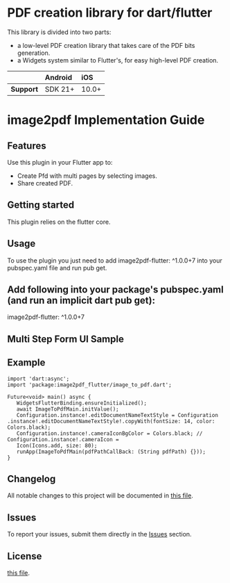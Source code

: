# PDF creation library for dart/flutter

This library is divided into two parts:

- a low-level PDF creation library that takes care of the PDF bits generation.
- a Widgets system similar to Flutter's, for easy high-level PDF creation.

|               | Android   | iOS    |
| :-------------| :---------| :------|
| **Support**   | SDK 21+   | 10.0+  |

# image2pdf Implementation Guide

## Features

Use this plugin in your Flutter app to:

* Create Pfd with multi pages by selecting images.
* Share created PDF.

## Getting started

This plugin relies on the flutter core.

## Usage

To use the plugin you just need to add image2pdf-flutter: ^1.0.0+7 into your pubspec.yaml file and run
pub get.

## Add following into your package's pubspec.yaml (and run an implicit dart pub get):

image2pdf-flutter: ^1.0.0+7

## Multi Step Form UI Sample

[comment]: <> (![alt text]&#40;https://github.com/dexbytes/dynamic_multi_step_form/blob/master/lib/ui_image/multi_step_form.png?raw=true&#41;)

[comment]: <> (Credit for sample UI: )

## Example
 
    import 'dart:async';
    import 'package:image2pdf_flutter/image_to_pdf.dart';

    Future<void> main() async {
       WidgetsFlutterBinding.ensureInitialized();
       await ImageToPdfMain.initValue();
       Configuration.instance!.editDocumentNameTextStyle = Configuration .instance!.editDocumentNameTextStyle!.copyWith(fontSize: 14, color: Colors.black);
       Configuration.instance!.cameraIconBgColor = Colors.black; // Configuration.instance!.cameraIcon =
       Icon(Icons.add, size: 80);
       runApp(ImageToPdfMain(pdfPathCallBack: (String pdfPath) {}));
    }

## Changelog

All notable changes to this project will be documented in [this file](./CHANGELOG.md).

## Issues

To report your issues, submit them directly in
the [Issues](https://github.com/dexbytesinfotech/image2pdf-flutter/issues) section.

## License

[this file](./LICENSE).

